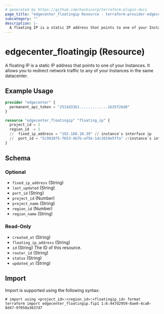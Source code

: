 ```yaml
---
# generated by https://github.com/hashicorp/terraform-plugin-docs
page_title: "edgecenter_floatingip Resource - terraform-provider-edgecenter"
subcategory: ""
description: |-
  A floating IP is a static IP address that points to one of your Instances. It allows you to redirect network traffic to any of your Instances in the same datacenter.
---
```


# edgecenter_floatingip (Resource)

A floating IP is a static IP address that points to one of your Instances. It allows you to redirect network traffic to any of your Instances in the same datacenter.

## Example Usage

```terraform
provider "edgecenter" {
  permanent_api_token = "251$d3361.............1b35f26d8"
}

resource "edgecenter_floatingip" "floating_ip" {
  project_id = 1
  region_id  = 1
  //  fixed_ip_address = "192.168.10.39" // instance`s interface ip
  //  port_id = "5c992875-f653-4b7b-af5b-1dc3019e5ffa" //instance`s interface port_id
}
```

<!-- schema generated by tfplugindocs -->
## Schema

### Optional

- `fixed_ip_address` (String)
- `last_updated` (String)
- `port_id` (String)
- `project_id` (Number)
- `project_name` (String)
- `region_id` (Number)
- `region_name` (String)

### Read-Only

- `created_at` (String)
- `floating_ip_address` (String)
- `id` (String) The ID of this resource.
- `router_id` (String)
- `status` (String)
- `updated_at` (String)

## Import

Import is supported using the following syntax:

```shell
# import using <project_id>:<region_id>:<floatingip_id> format
terraform import edgecenter_floatingip.fip1 1:6:447d2959-8ae0-4ca0-8d47-9f050a3637d7
```
